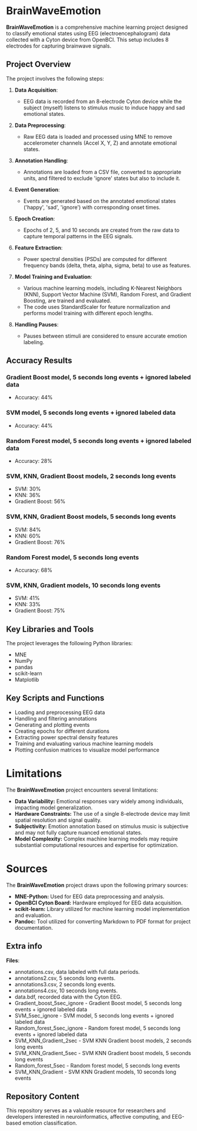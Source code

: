 # BrainWaveEmotion

**BrainWaveEmotion** is a comprehensive machine learning project designed to classify emotional states using EEG (electroencephalogram) data collected with a Cyton device from OpenBCI. This setup includes 8 electrodes for capturing brainwave signals.

## Project Overview

The project involves the following steps:

1. **Data Acquisition**: 
   - EEG data is recorded from an 8-electrode Cyton device while the subject (myself) listens to stimulus music to induce happy and sad emotional states.

2. **Data Preprocessing**: 
   - Raw EEG data is loaded and processed using MNE to remove accelerometer channels (Accel X, Y, Z) and annotate emotional states.

3. **Annotation Handling**: 
   - Annotations are loaded from a CSV file, converted to appropriate units, and filtered to exclude 'ignore' states but also to include it.

4. **Event Generation**: 
   - Events are generated based on the annotated emotional states ('happy', 'sad', 'ignore') with corresponding onset times.

5. **Epoch Creation**: 
   - Epochs of 2, 5, and 10 seconds are created from the raw data to capture temporal patterns in the EEG signals.

6. **Feature Extraction**: 
   - Power spectral densities (PSDs) are computed for different frequency bands (delta, theta, alpha, sigma, beta) to use as features.

7. **Model Training and Evaluation**: 
   - Various machine learning models, including K-Nearest Neighbors (KNN), Support Vector Machine (SVM), Random Forest, and Gradient Boosting, are trained and evaluated. 
   - The code uses StandardScaler for feature normalization and performs model training with different epoch lengths.

8. **Handling Pauses**: 
   - Pauses between stimuli are considered to ensure accurate emotion labeling.
  
## Accuracy Results

### Gradient Boost model, 5 seconds long events + ignored labeled data
- Accuracy: 44%

### SVM model, 5 seconds long events + ignored labeled data
- Accuracy: 44%

### Random Forest model, 5 seconds long events + ignored labeled data
- Accuracy: 28%

### SVM, KNN, Gradient Boost models, 2 seconds long events
- SVM: 30%
- KNN: 36%
- Gradient Boost: 56%

### SVM, KNN, Gradient Boost models, 5 seconds long events
- SVM: 84%
- KNN: 60%
- Gradient Boost: 76%

### Random Forest model, 5 seconds long events
- Accuracy: 68%

### SVM, KNN, Gradient models, 10 seconds long events
- SVM: 41%
- KNN: 33%
- Gradient Boost: 75%


## Key Libraries and Tools

The project leverages the following Python libraries: 
- MNE
- NumPy
- pandas
- scikit-learn
- Matplotlib

## Key Scripts and Functions

- Loading and preprocessing EEG data
- Handling and filtering annotations
- Generating and plotting events
- Creating epochs for different durations
- Extracting power spectral density features
- Training and evaluating various machine learning models
- Plotting confusion matrices to visualize model performance


# Limitations

The **BrainWaveEmotion** project encounters several limitations:
- **Data Variability:** Emotional responses vary widely among individuals, impacting model generalization.
- **Hardware Constraints:** The use of a single 8-electrode device may limit spatial resolution and signal quality.
- **Subjectivity:** Emotion annotation based on stimulus music is subjective and may not fully capture nuanced emotional states.
- **Model Complexity:** Complex machine learning models may require substantial computational resources and expertise for optimization.

# Sources

The **BrainWaveEmotion** project draws upon the following primary sources:
- **MNE-Python:** Used for EEG data preprocessing and analysis.
- **OpenBCI Cyton Board:** Hardware employed for EEG data acquisition.
- **scikit-learn:** Library utilized for machine learning model implementation and evaluation.
- **Pandoc:** Tool utilized for converting Markdown to PDF format for project documentation.

## Extra info
**Files**: 
   -  annotations.csv, data labeled with full data periods.
   -  annotations2.csv, 5 seconds long events.
   -  annotations3.csv, 2 seconds long events.
   -  annotations4.csv, 10 seconds long events.
   -  data.bdf, recorded data with the Cyton EEG.
   -  Gradient_boost_5sec_ignore -  Gradient Boost model, 5 seconds long events + ignored labeled data 
   -  SVM_5sec_ignore -  SVM model,  5 seconds long events + ignored labeled data 
   -  Random_forest_5sec_ignore -   Random forest model, 5 seconds long events + ignored labeled data 
   -  SVM_KNN_Gradient_2sec -  SVM KNN Gradient boost models, 2 seconds long events 
   -  SVM_KNN_Gradient_5sec -  SVM KNN Gradient boost models, 5 seconds long events 
   -  Random_forest_5sec -  Random forest model, 5 seconds long events 
   -  SVM_KNN_Gradient -  SVM KNN Gradient models, 10 seconds long events 

## Repository Content

This repository serves as a valuable resource for researchers and developers interested in neuroinformatics, affective computing, and EEG-based emotion classification.

